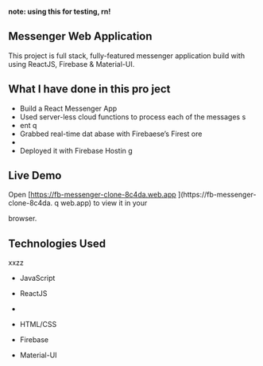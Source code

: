 **note: using this for testing, rn!**

## Messenger Web Application 

This project is full stack, fully-featured messenger application build with using ReactJS, Firebase & Material-UI.

                
## What I have done in this pro ject          
              
              
- Build a React Messenger App         
- Used server-less cloud functions to process each of the messages s
- ent           q    
- Grabbed real-time dat abase        with Firebaese’s Firest  ore           
-  
- Deployed it with Firebase Hostin    g                             
                                        
## Live Demo                                                                                                                                                                                              
Open [https://fb-messenger-clone-8c4da.web.app  ](https://fb-messenger-clone-8c4da. q
web.app) to view it in your     

browser.                                    
                            
## Technologies Used              
xxzz
- JavaScript                                              
- ReactJS                               
- 



- HTML/CSS
- Firebase
- Material-UI   



      

